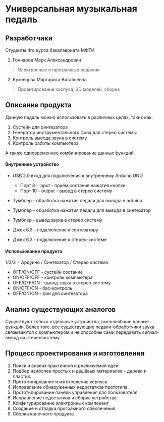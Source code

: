 # Универсальная музыкальная педаль

## Разработчики

Студенты 4го курса бакалавриата МФТИ

1. Гончаров Марк Александрович
> Электронные и програмные решения
2. Кузнецова Маргарита Витальевна
> Проектирование корпуса, 3D моделей, сборка

## Описание продукта

Данную педаль можно использовать в различных целях, таких как:

1. Сустейн для синтезатора
2. Генератор инструментального фона для стерео системы
3. Контроль вывода звука в систему
4. Контроль работы компьютера 

А также одновременное комбинирование данных функций.

#### Внутреннее устройство

* USB 2.0 вход для подключения к внутреннему Arduino UNO
  * Порт 8 - input - приём состания нажатия кнопки
  * Порт 10 - output - вывод в стерео систему
* Тумблер - обработка нажатия педали для вывода в arduino
* Тумблер - обработка нажатия педали для вывода в синтезатор
* Тумблер - вывод звука в стерео систему

* Джек 6.3 - подключение к синтезатору
* Джек 6.3 - подключение к стерео-системе

#### Использование продукта

1/2/3 = Ардуино / Синтезатор / Стерео система
* OFF/ON/OFF - сустейн состание
* ON/OFF/OFF - контроль компьютера
* OFF/OFF/ON - вывод звука в стерео систему
* ON/OFF/ON - бас-контроль
* OFF/ON/ON - фон для синтезатора

## Анализ существующих аналогов

Существуют только отдельные устройства, выполнябщие данные функции. Более того, все существующие педали-обработчики звука связываются с компьютером и не способны сами передавать сигнал-вывод на стереосистему. 

## Процесс проектирования и изготовления

1. Поиск и анализ практичной и реализуемой идеи.
2. Подбор наиболее простых и дешёвых материалов - дерево и пластик.
3. Прототипирование и изготовление корпуса
4. Исправление обнаруженных недостатков прототипа.
5. Прототипирование панели управления для пользователя
6. Исправление недостатков и сборка устройства
7. Конфигурирование электронных компонент
8. Создание и отладка програмного обеспечения
9. Сборка конечного продукта 

